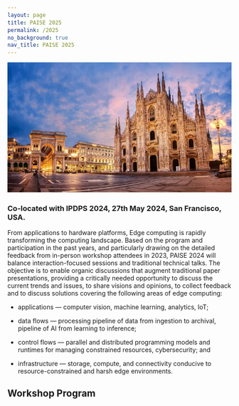 ```yaml
---
layout: page
title: PAISE 2025
permalink: /2025
no_background: true
nav_title: PAISE 2025
---
```


<img src="/assets/img/duomo.jpeg" width="750px"/>

### Co-located with IPDPS 2024, 27th May 2024, San Francisco, USA.

From applications to hardware platforms, Edge computing is rapidly transforming the computing landscape. Based on the program and participation in the past years, and particularly drawing on the detailed feedback from in-person workshop attendees in 2023, PAISE 2024 will balance interaction-focused sessions and traditional technical talks. The objective is to enable organic discussions that augment traditional paper presentations, providing a critically needed opportunity to discuss the current trends and issues, to share visions and opinions, to collect feedback and to discuss solutions covering the following areas of edge computing:

* applications &mdash; computer vision, machine learning, analytics, IoT;

* data flows &mdash; processing pipeline of data from ingestion to archival, pipeline of AI from learning to inference;

* control flows &mdash; parallel and distributed programming models and runtimes for managing constrained resources, cybersecurity; and

* infrastructure &mdash; storage, compute, and connectivity conducive to resource-constrained and harsh edge environments.

## Workshop Program

